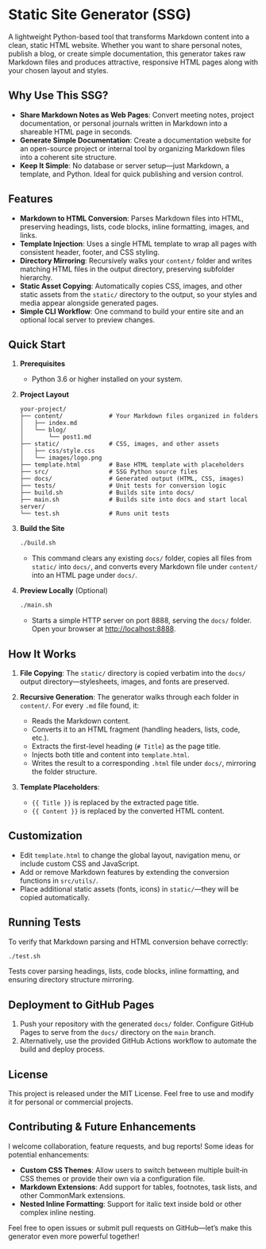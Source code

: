 # Static Site Generator (SSG)

A lightweight Python-based tool that transforms Markdown content into a clean, static HTML website. Whether you want to share personal notes, publish a blog, or create simple documentation, this generator takes raw Markdown files and produces attractive, responsive HTML pages along with your chosen layout and styles.

## Why Use This SSG?

- **Share Markdown Notes as Web Pages**: Convert meeting notes, project documentation, or personal journals written in Markdown into a shareable HTML page in seconds.
- **Generate Simple Documentation**: Create a documentation website for an open-source project or internal tool by organizing Markdown files into a coherent site structure.
- **Keep It Simple**: No database or server setup—just Markdown, a template, and Python. Ideal for quick publishing and version control.

## Features

- **Markdown to HTML Conversion**: Parses Markdown files into HTML, preserving headings, lists, code blocks, inline formatting, images, and links.
- **Template Injection**: Uses a single HTML template to wrap all pages with consistent header, footer, and CSS styling.
- **Directory Mirroring**: Recursively walks your `content/` folder and writes matching HTML files in the output directory, preserving subfolder hierarchy.
- **Static Asset Copying**: Automatically copies CSS, images, and other static assets from the `static/` directory to the output, so your styles and media appear alongside generated pages.
- **Simple CLI Workflow**: One command to build your entire site and an optional local server to preview changes.

## Quick Start

1. **Prerequisites**

   - Python 3.6 or higher installed on your system.

2. **Project Layout**

   ```
   your-project/
   ├── content/             # Your Markdown files organized in folders
   │   ├── index.md
   │   └── blog/
   │       └── post1.md
   ├── static/              # CSS, images, and other assets
   │   ├── css/style.css
   │   └── images/logo.png
   ├── template.html        # Base HTML template with placeholders
   ├── src/                 # SSG Python source files
   ├── docs/                # Generated output (HTML, CSS, images)
   ├── tests/               # Unit tests for conversion logic
   ├── build.sh             # Builds site into docs/
   ├── main.sh              # Builds site into docs and start local server/
   └── test.sh              # Runs unit tests
   ```

3. **Build the Site**

   ```bash
   ./build.sh
   ```

   - This command clears any existing `docs/` folder, copies all files from `static/` into `docs/`, and converts every Markdown file under `content/` into an HTML page under `docs/`.

4. **Preview Locally** (Optional)

   ```bash
   ./main.sh
   ```

   - Starts a simple HTTP server on port 8888, serving the `docs/` folder. Open your browser at [http://localhost:8888](http://localhost:8888).

## How It Works

1. **File Copying**: The `static/` directory is copied verbatim into the `docs/` output directory—stylesheets, images, and fonts are preserved.

2. **Recursive Generation**: The generator walks through each folder in `content/`. For every `.md` file found, it:

   - Reads the Markdown content.
   - Converts it to an HTML fragment (handling headers, lists, code, etc.).
   - Extracts the first-level heading (`# Title`) as the page title.
   - Injects both title and content into `template.html`.
   - Writes the result to a corresponding `.html` file under `docs/`, mirroring the folder structure.

3. **Template Placeholders**:

   - `{{ Title }}` is replaced by the extracted page title.
   - `{{ Content }}` is replaced by the converted HTML content.

## Customization

- Edit `template.html` to change the global layout, navigation menu, or include custom CSS and JavaScript.
- Add or remove Markdown features by extending the conversion functions in `src/utils/`.
- Place additional static assets (fonts, icons) in `static/`—they will be copied automatically.

## Running Tests

To verify that Markdown parsing and HTML conversion behave correctly:

```bash
./test.sh
```

Tests cover parsing headings, lists, code blocks, inline formatting, and ensuring directory structure mirroring.

## Deployment to GitHub Pages

1. Push your repository with the generated `docs/` folder. Configure GitHub Pages to serve from the `docs/` directory on the `main` branch.
2. Alternatively, use the provided GitHub Actions workflow to automate the build and deploy process.

## License

This project is released under the MIT License. Feel free to use and modify it for personal or commercial projects.

## Contributing & Future Enhancements

I welcome collaboration, feature requests, and bug reports! Some ideas for potential enhancements:

- **Custom CSS Themes**: Allow users to switch between multiple built‐in CSS themes or provide their own via a configuration file.
- **Markdown Extensions**: Add support for tables, footnotes, task lists, and other CommonMark extensions.
- **Nested Inline Formatting**: Support for italic text inside bold or other complex inline nesting.

Feel free to open issues or submit pull requests on GitHub—let’s make this generator even more powerful together!
